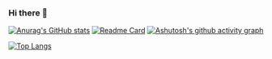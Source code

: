 ### Hi there 👋
[![Anurag's GitHub stats](https://github-readme-stats.vercel.app/api?username=yangzidemuou)](https://github.com/yangzidemuou/github-readme-stats)
[![Readme Card](https://github-readme-stats.vercel.app/api/pin/?username=yangzidemuou&repo=github-readme-stats)](https://github.com/yangzidemuou/github-readme-stats)
[![Ashutosh's github activity graph](https://github-readme-activity-graph.vercel.app/graph?username=yangzidemuou)](https://github.com/yangzidemuou/github-readme-activity-graph)


[![Top Langs](https://github-readme-stats.vercel.app/api/top-langs/?username=yangzidemuou)](https://github.com/anuraghazra/github-readme-stats)



<!--
**yangzidemuou/yangzidemuou** is a ✨ _special_ ✨ repository because its `README.md` (this file) appears on your GitHub profile.

Here are some ideas to get you started:

- 🔭 I’m currently working on ...
- 🌱 I’m currently learning ...
- 👯 I’m looking to collaborate on ...
- 🤔 I’m looking for help with ...
- 💬 Ask me about ...
- 📫 How to reach me: ...
- 😄 Pronouns: ...
- ⚡ Fun fact: ...
-->

